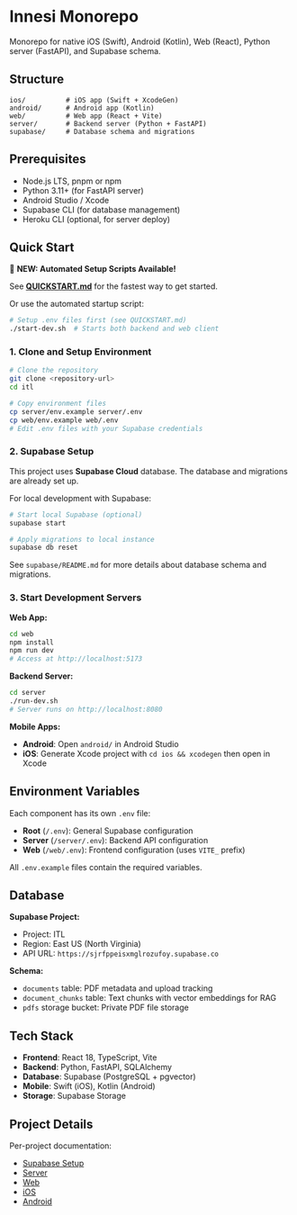 # Innesi Monorepo

Monorepo for native iOS (Swift), Android (Kotlin), Web (React), Python server (FastAPI), and Supabase schema.

## Structure

```
ios/          # iOS app (Swift + XcodeGen)
android/      # Android app (Kotlin)
web/          # Web app (React + Vite)
server/       # Backend server (Python + FastAPI)
supabase/     # Database schema and migrations
```

## Prerequisites
- Node.js LTS, pnpm or npm
- Python 3.11+ (for FastAPI server)
- Android Studio / Xcode
- Supabase CLI (for database management)
- Heroku CLI (optional, for server deploy)

## Quick Start

🚀 **NEW: Automated Setup Scripts Available!**

See **[QUICKSTART.md](QUICKSTART.md)** for the fastest way to get started.

Or use the automated startup script:
```bash
# Setup .env files first (see QUICKSTART.md)
./start-dev.sh  # Starts both backend and web client
```

### 1. Clone and Setup Environment

```bash
# Clone the repository
git clone <repository-url>
cd itl

# Copy environment files
cp server/env.example server/.env
cp web/env.example web/.env
# Edit .env files with your Supabase credentials
```

### 2. Supabase Setup

This project uses **Supabase Cloud** database. The database and migrations are already set up.

For local development with Supabase:
```bash
# Start local Supabase (optional)
supabase start

# Apply migrations to local instance
supabase db reset
```

See `supabase/README.md` for more details about database schema and migrations.

### 3. Start Development Servers

**Web App:**
```bash
cd web
npm install
npm run dev
# Access at http://localhost:5173
```

**Backend Server:**
```bash
cd server
./run-dev.sh
# Server runs on http://localhost:8080
```

**Mobile Apps:**
- **Android**: Open `android/` in Android Studio
- **iOS**: Generate Xcode project with `cd ios && xcodegen` then open in Xcode

## Environment Variables

Each component has its own `.env` file:

- **Root** (`/.env`): General Supabase configuration
- **Server** (`/server/.env`): Backend API configuration
- **Web** (`/web/.env`): Frontend configuration (uses `VITE_` prefix)

All `.env.example` files contain the required variables.

## Database

**Supabase Project:**
- Project: ITL
- Region: East US (North Virginia)
- API URL: `https://sjrfppeisxmglrozufoy.supabase.co`

**Schema:**
- `documents` table: PDF metadata and upload tracking
- `document_chunks` table: Text chunks with vector embeddings for RAG
- `pdfs` storage bucket: Private PDF file storage

## Tech Stack

- **Frontend**: React 18, TypeScript, Vite
- **Backend**: Python, FastAPI, SQLAlchemy
- **Database**: Supabase (PostgreSQL + pgvector)
- **Mobile**: Swift (iOS), Kotlin (Android)
- **Storage**: Supabase Storage

## Project Details

Per-project documentation:
- [Supabase Setup](supabase/README.md)
- [Server](server/README.md)
- [Web](web/README.md)
- [iOS](ios/README.md)
- [Android](android/README.md)
